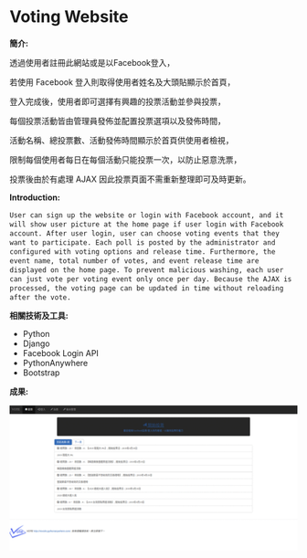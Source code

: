 # Voting Website

**簡介:**

透過使用者註冊此網站或是以Facebook登入，

若使用 Facebook 登入則取得使用者姓名及大頭貼顯示於首頁，

登入完成後，使用者即可選擇有興趣的投票活動並參與投票，

每個投票活動皆由管理員發佈並配置投票選項以及發佈時間，

活動名稱、總投票數、活動發佈時間顯示於首頁供使用者檢視，

限制每個使用者每日在每個活動只能投票一次，以防止惡意洗票，

投票後由於有處理 AJAX 因此投票頁面不需重新整理即可及時更新。

**Introduction:**

    User can sign up the website or login with Facebook account, and it will show user picture at the home page if user login with Facebook account. After user login, user can choose voting events that they want to participate. Each poll is posted by the administrator and configured with voting options and release time. Furthermore, the event name, total number of votes, and event release time are displayed on the home page. To prevent malicious washing, each user can just vote per voting event only once per day. Because the AJAX is processed, the voting page can be updated in time without reloading after the vote.

**相關技術及工具:**
 * Python
 * Django 
 * Facebook Login API
 * PythonAnywhere
 * Bootstrap

**成果:**

![Result](https://github.com/Rex-Chiang/VOTE-project/blob/master/Result.gif)
